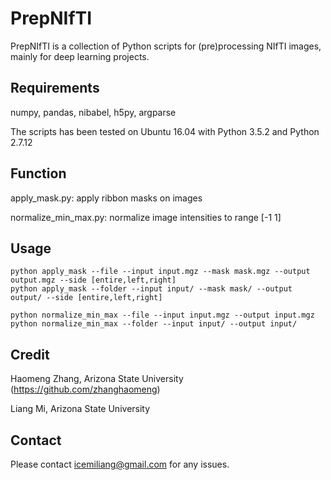 # PrepNIfTI
PrepNIfTI is a collection of Python scripts for (pre)processing NIfTI images,
mainly for deep learning projects.

## Requirements
numpy, pandas, nibabel, h5py, argparse

The scripts has been tested on Ubuntu 16.04 with Python 3.5.2 and Python 2.7.12

## Function

apply_mask.py: apply ribbon masks on images

normalize_min_max.py: normalize image intensities to range [-1 1]

## Usage
```
python apply_mask --file --input input.mgz --mask mask.mgz --output output.mgz --side [entire,left,right]
python apply_mask --folder --input input/ --mask mask/ --output output/ --side [entire,left,right]
```

```
python normalize_min_max --file --input input.mgz --output input.mgz
python normalize_min_max --folder --input input/ --output input/
```

## Credit
Haomeng Zhang, Arizona State University (https://github.com/zhanghaomeng)

Liang Mi, Arizona State University

## Contact
Please contact icemiliang@gmail.com for any issues.
